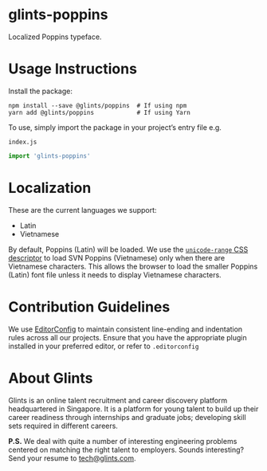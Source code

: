# glints-poppins

Localized Poppins typeface.

# Usage Instructions

Install the package:

```
npm install --save @glints/poppins  # If using npm
yarn add @glints/poppins            # If using Yarn
```

To use, simply import the package in your project’s entry file e.g.

`index.js`
```js
import 'glints-poppins'
```

# Localization

These are the current languages we support:
- Latin
- Vietnamese

By default, Poppins (Latin) will be loaded. We use the [`unicode-range` CSS descriptor](https://developer.mozilla.org/en-US/docs/Web/CSS/@font-face/unicode-range) to load SVN Poppins (Vietnamese) only when there are Vietnamese characters. This allows the browser to load the smaller Poppins (Latin) font file unless it needs to display Vietnamese characters.

# Contribution Guidelines

We use [EditorConfig](https://editorconfig.org) to maintain consistent line-ending and indentation rules across all our projects. Ensure that you have the appropriate plugin installed in your preferred editor, or refer to `.editorconfig`

# About Glints

Glints is an online talent recruitment and career discovery platform headquartered in Singapore. It is a platform for young talent to build up their career readiness through internships and graduate jobs; developing skill sets required in different careers.

**P.S.** We deal with quite a number of interesting engineering problems centered on matching the right talent to employers. Sounds interesting? Send your resume to tech@glints.com.
